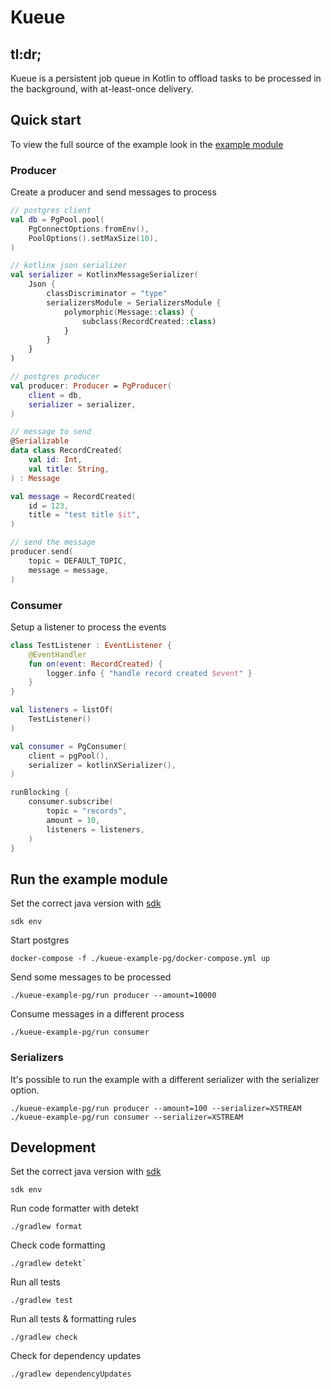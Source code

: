 # Kueue

## tl:dr;
Kueue is a persistent job queue in Kotlin to offload tasks to be processed in the background,
with at-least-once delivery.

## Quick start

To view the full source of the example look in the [example module](/kueue-example-pg/src/main/kotlin/eu/kueue/example)

### Producer

Create a producer and send messages to process

```kotlin
// postgres client
val db = PgPool.pool(
    PgConnectOptions.fromEnv(),
    PoolOptions().setMaxSize(10),
)

// kotlinx json serializer
val serializer = KotlinxMessageSerializer(
    Json {
        classDiscriminator = "type"
        serializersModule = SerializersModule {
            polymorphic(Message::class) {
                subclass(RecordCreated::class)
            }
        }
    }
)

// postgres producer
val producer: Producer = PgProducer(
    client = db,
    serializer = serializer,
)

// message to send
@Serializable
data class RecordCreated(
    val id: Int,
    val title: String,
) : Message

val message = RecordCreated(
    id = 123,
    title = "test title $it",
)

// send the message
producer.send(
    topic = DEFAULT_TOPIC,
    message = message,
)
```

### Consumer

Setup a listener to process the events

```kotlin
class TestListener : EventListener {
    @EventHandler
    fun on(event: RecordCreated) {
        logger.info { "handle record created $event" }
    }
}

val listeners = listOf(
    TestListener()
)

val consumer = PgConsumer(
    client = pgPool(),
    serializer = kotlinXSerializer(),
)

runBlocking {
    consumer.subscribe(
        topic = "records",
        amount = 10,
        listeners = listeners,
    )
}
```

## Run the example module

Set the correct java version with [sdk](https://sdkman.io/)

```shell
sdk env
```

Start postgres

```shell
docker-compose -f ./kueue-example-pg/docker-compose.yml up
```

Send some messages to be processed

```shell
./kueue-example-pg/run producer --amount=10000
```

Consume messages in a different process

```shell
./kueue-example-pg/run consumer
```

### Serializers

It's possible to run the example with a different serializer with the serializer option.

```shell
./kueue-example-pg/run producer --amount=100 --serializer=XSTREAM
./kueue-example-pg/run consumer --serializer=XSTREAM
```

## Development

Set the correct java version with [sdk](https://sdkman.io/)

```shell
sdk env
```

Run code formatter with detekt

```shell
./gradlew format
```

Check code formatting

```shell
./gradlew detekt`
```

Run all tests

```shell
./gradlew test
```

Run all tests & formatting rules

```shell
./gradlew check
```

Check for dependency updates

```shell
./gradlew dependencyUpdates
```
